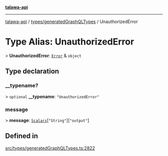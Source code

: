 [**talawa-api**](../../../README.md)

***

[talawa-api](../../../modules.md) / [types/generatedGraphQLTypes](../README.md) / UnauthorizedError

# Type Alias: UnauthorizedError

\> **UnauthorizedError**: [`Error`](Error.md) & `object`

## Type declaration

### \_\_typename?

\> `optional` **\_\_typename**: `"UnauthorizedError"`

### message

\> **message**: [`Scalars`](Scalars.md)\[`"String"`\]\[`"output"`\]

## Defined in

[src/types/generatedGraphQLTypes.ts:2822](https://github.com/PalisadoesFoundation/talawa-api/blob/5c5b29a0ea487bda8306089fe128f43f3be29f94/src/types/generatedGraphQLTypes.ts#L2822)
